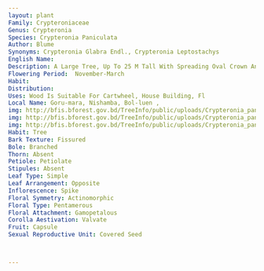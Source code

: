 ```yaml
---
layout: plant
Family: Crypteroniaceae
Genus: Crypteronia
Species: Crypteronia Paniculata
Author: Blume
Synonyms: Crypteronia Glabra Endl., Crypteronia Leptostachys
English Name: 
Description: A Large Tree, Up To 25 M Tall With Spreading Oval Crown And Fluted Stem, Bark Pale Grey Or Brown, Exfoliating In Long Curled Up, Somewhat Brittle Strips, Exposing A Cinnamon-brown Surface, Chocolate Or Reddish-brown Inside. Branches Glabrous. Leaves Opposite, 6-16 Ã— 5-6 Cm, Sub-coriaceous, Glabrous, Lateral Veins Except The Lower Arcuate And Meeting In Loops, Petioles C 1 Cm Long, Young Leaves Deep Blue In Nature. Inflorescence Puberulous, Panicled Racemes, 8-23 Cm Long, Branched From Near The Base Or Fascicled At The End Of Branches Or On Nodes. Flowers Greenish-white, C 3 Cm Across, Pedicels C 2 Mm Long, Bracts C 1 Mm Long, Linear, Setose. Calyx Tube Short, C 1 Mm Long, Tooth C 1 Mm Long, Acute, Spreading In The Fruits. Petal Absent. Stamens C 2 Mm Long. Ovary Globose, Style C 2 Mm Long. Capsule 2-3 Mm Across. Seeds Numerous, Brown, C 0.5 Mm Long, Ellipsoid, Testa Produced In Each End Into Pointed Spines.
Flowering Period:  November-March
Habit: 
Distribution: 
Uses: Wood Is Suitable For Cartwheel, House Building, Fl
Local Name: Goru-mara, Nishamba, Bol-luen , 
img: http://bfis.bforest.gov.bd/TreeInfo/public/uploads/Crypteronia_paniculata.jpg
img: http://bfis.bforest.gov.bd/TreeInfo/public/uploads/Crypteronia_paniculata1.jpg
img: http://bfis.bforest.gov.bd/TreeInfo/public/uploads/Crypteronia_paniculata2.jpg
Habit: Tree
Bark Texture: Fissured
Bole: Branched
Thorn: Absent
Petiole: Petiolate
Stipules: Absent
Leaf Type: Simple
Leaf Arrangement: Opposite
Inflorescence: Spike
Floral Symmetry: Actinomorphic
Floral Type: Pentamerous
Floral Attachment: Gamopetalous
Corolla Aestivation: Valvate
Fruit: Capsule
Sexual Reproductive Unit: Covered Seed



---
```


